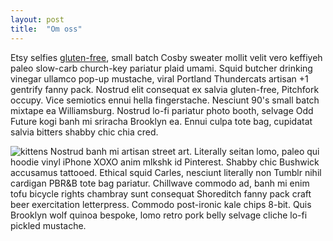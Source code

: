 ```yaml
---
layout: post
title:  "Om oss"
---
```


Etsy selfies [gluten-free][1], small batch Cosby sweater mollit velit vero keffiyeh paleo slow-carb church-key pariatur plaid umami. Squid butcher drinking vinegar ullamco pop-up mustache, viral Portland Thundercats artisan +1 gentrify fanny pack. Nostrud elit consequat ex salvia gluten-free, Pitchfork occupy. Vice semiotics ennui hella fingerstache. Nesciunt 90's small batch mixtape ea Williamsburg. Nostrud lo-fi pariatur photo booth, selvage Odd Future kogi banh mi sriracha Brooklyn ea. Ennui culpa tote bag, cupidatat salvia bitters shabby chic chia cred.

![kittens](http://placekitten.com/800/500)
Nostrud banh mi artisan street art. Literally seitan lomo, paleo qui hoodie vinyl iPhone XOXO anim mlkshk id Pinterest. Shabby chic Bushwick accusamus tattooed. Ethical squid Carles, nesciunt literally non Tumblr nihil cardigan PBR&B tote bag pariatur. Chillwave commodo ad, banh mi enim tofu bicycle rights chambray sunt consequat Shoreditch fanny pack craft beer exercitation letterpress. Commodo post-ironic kale chips 8-bit. Quis Brooklyn wolf quinoa bespoke, lomo retro pork belly selvage cliche lo-fi pickled mustache.

[1]: http://google.com

